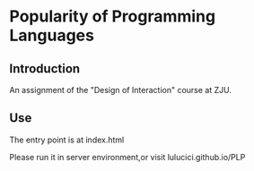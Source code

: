 # Popularity of Programming Languages

## Introduction

An assignment of the "Design of Interaction" course at ZJU.

## Use

The entry point is at index.html

Please run it in server environment,or visit lulucici.github.io/PLP


